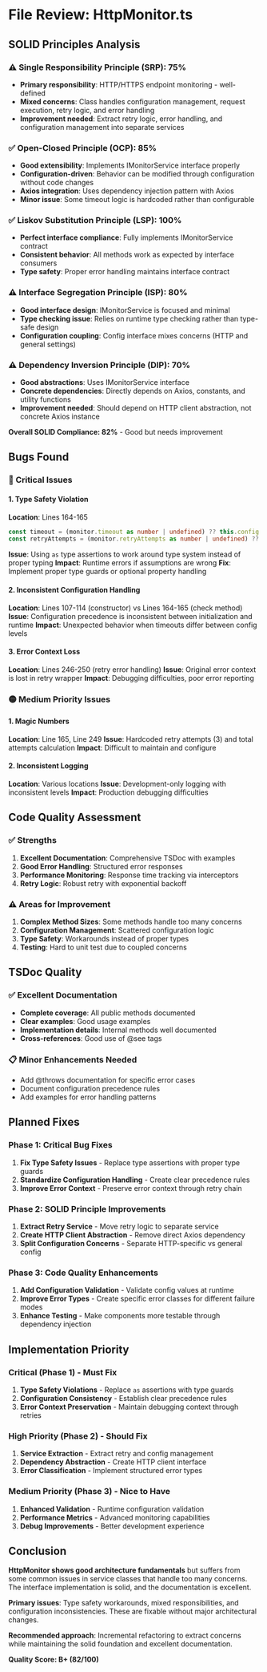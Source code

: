 # File Review: HttpMonitor.ts

## SOLID Principles Analysis

### ⚠️ Single Responsibility Principle (SRP): 75%

- **Primary responsibility**: HTTP/HTTPS endpoint monitoring - well-defined
- **Mixed concerns**: Class handles configuration management, request execution, retry logic, and error handling
- **Improvement needed**: Extract retry logic, error handling, and configuration management into separate services

### ✅ Open-Closed Principle (OCP): 85%

- **Good extensibility**: Implements IMonitorService interface properly
- **Configuration-driven**: Behavior can be modified through configuration without code changes
- **Axios integration**: Uses dependency injection pattern with Axios
- **Minor issue**: Some timeout logic is hardcoded rather than configurable

### ✅ Liskov Substitution Principle (LSP): 100%

- **Perfect interface compliance**: Fully implements IMonitorService contract
- **Consistent behavior**: All methods work as expected by interface consumers
- **Type safety**: Proper error handling maintains interface contract

### ⚠️ Interface Segregation Principle (ISP): 80%

- **Good interface design**: IMonitorService is focused and minimal
- **Type checking issue**: Relies on runtime type checking rather than type-safe design
- **Configuration coupling**: Config interface mixes concerns (HTTP and general settings)

### ⚠️ Dependency Inversion Principle (DIP): 70%

- **Good abstractions**: Uses IMonitorService interface
- **Concrete dependencies**: Directly depends on Axios, constants, and utility functions
- **Improvement needed**: Should depend on HTTP client abstraction, not concrete Axios instance

**Overall SOLID Compliance: 82%** - Good but needs improvement

## Bugs Found

### 🔴 Critical Issues

#### 1. Type Safety Violation

**Location**: Lines 164-165

```typescript
const timeout = (monitor.timeout as number | undefined) ?? this.config.timeout ?? DEFAULT_REQUEST_TIMEOUT;
const retryAttempts = (monitor.retryAttempts as number | undefined) ?? 3;
```

**Issue**: Using `as` type assertions to work around type system instead of proper typing
**Impact**: Runtime errors if assumptions are wrong
**Fix**: Implement proper type guards or optional property handling

#### 2. Inconsistent Configuration Handling

**Location**: Lines 107-114 (constructor) vs Lines 164-165 (check method)
**Issue**: Configuration precedence is inconsistent between initialization and runtime
**Impact**: Unexpected behavior when timeouts differ between config levels

#### 3. Error Context Loss

**Location**: Lines 246-250 (retry error handling)
**Issue**: Original error context is lost in retry wrapper
**Impact**: Debugging difficulties, poor error reporting

### 🟡 Medium Priority Issues

#### 1. Magic Numbers

**Location**: Line 165, Line 249
**Issue**: Hardcoded retry attempts (3) and total attempts calculation
**Impact**: Difficult to maintain and configure

#### 2. Inconsistent Logging

**Location**: Various locations
**Issue**: Development-only logging with inconsistent levels
**Impact**: Production debugging difficulties

## Code Quality Assessment

### ✅ Strengths

1. **Excellent Documentation**: Comprehensive TSDoc with examples
2. **Good Error Handling**: Structured error responses
3. **Performance Monitoring**: Response time tracking via interceptors
4. **Retry Logic**: Robust retry with exponential backoff

### ⚠️ Areas for Improvement

1. **Complex Method Sizes**: Some methods handle too many concerns
2. **Configuration Management**: Scattered configuration logic
3. **Type Safety**: Workarounds instead of proper types
4. **Testing**: Hard to unit test due to coupled concerns

## TSDoc Quality

### ✅ Excellent Documentation

- **Complete coverage**: All public methods documented
- **Clear examples**: Good usage examples
- **Implementation details**: Internal methods well documented
- **Cross-references**: Good use of @see tags

### 📋 Minor Enhancements Needed

- Add @throws documentation for specific error cases
- Document configuration precedence rules
- Add examples for error handling patterns

## Planned Fixes

### Phase 1: Critical Bug Fixes

1. **Fix Type Safety Issues** - Replace type assertions with proper type guards
2. **Standardize Configuration Handling** - Create clear precedence rules
3. **Improve Error Context** - Preserve error context through retry chain

### Phase 2: SOLID Principle Improvements

1. **Extract Retry Service** - Move retry logic to separate service
2. **Create HTTP Client Abstraction** - Remove direct Axios dependency
3. **Split Configuration Concerns** - Separate HTTP-specific vs general config

### Phase 3: Code Quality Enhancements

1. **Add Configuration Validation** - Validate config values at runtime
2. **Improve Error Types** - Create specific error classes for different failure modes
3. **Enhance Testing** - Make components more testable through dependency injection

## Implementation Priority

### Critical (Phase 1) - Must Fix

1. **Type Safety Violations** - Replace `as` assertions with type guards
2. **Configuration Consistency** - Establish clear precedence rules
3. **Error Context Preservation** - Maintain debugging context through retries

### High Priority (Phase 2) - Should Fix

1. **Service Extraction** - Extract retry and config management
2. **Dependency Abstraction** - Create HTTP client interface
3. **Error Classification** - Implement structured error types

### Medium Priority (Phase 3) - Nice to Have

1. **Enhanced Validation** - Runtime configuration validation
2. **Performance Metrics** - Advanced monitoring capabilities
3. **Debug Improvements** - Better development experience

## Conclusion

**HttpMonitor shows good architecture fundamentals** but suffers from some common issues in service classes that handle too many concerns. The interface implementation is solid, and the documentation is excellent.

**Primary issues**: Type safety workarounds, mixed responsibilities, and configuration inconsistencies. These are fixable without major architectural changes.

**Recommended approach**: Incremental refactoring to extract concerns while maintaining the solid foundation and excellent documentation.

**Quality Score: B+ (82/100)**
